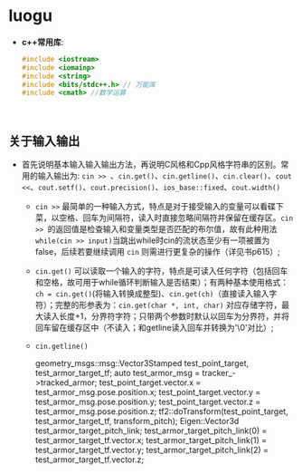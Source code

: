 # luogu

- **c++常用库**:  
    ```cpp
    #include <iostream> 
    #include <iomainp> 
    #include <string>
    #include <bits/stdc++.h> // 万能库
    #include <cmath> //数学运算
    ```
<br/>

## 关于输入输出
-  首先说明基本输入输入输出方法，再说明C风格和Cpp风格字符串的区别。常用的输入输出为: `cin >> `、`cin.get()`、`cin.getline()`、`cin.clear()`、`cout <<`、`cout.setf()`、`cout.precision()`、`ios_base::fixed`、`cout.width()`
   - `cin >>` 最简单的一种输入方式，特点是对于接受输入的变量可以看碟下菜，以空格、回车为间隔符，读入时直接忽略间隔符并保留在缓存区。`cin >> `的返回值是检查输入和变量类型是否匹配的布尔值，故有此种用法`while(cin >> input)`当跳出while时cin的流状态至少有一项被置为false，后续若要继续调用 `cin` 则需进行更复杂的操作（详见书p615）;
   - `cin.get()` 可以读取一个输入的字符，特点是可读入任何字符（包括回车和空格，故可用于while循环判断输入是否结束）；有两种基本使用格式：`ch = cin.get()`(将输入转换成整型)、`cin.get(ch)`（直接读入输入字符）；完整的形参表为：`cin.get(char *, int, char)` 对应存储字符，最大读入长度+1，分界符字符；只带两个参数时默认以回车为分界符，并将回车留在缓存区中（不读入；和getline读入回车并转换为'\0'对比）;
   - `cin.getline()` 

     geometry_msgs::msg::Vector3Stamped test_point_target, test_armor_target_tf;
    auto test_armor_msg = tracker_->tracked_armor;
    test_point_target.vector.x = test_armor_msg.pose.position.x;
    test_point_target.vector.y = test_armor_msg.pose.position.y;
    test_point_target.vector.z = test_armor_msg.pose.position.z;
    tf2::doTransform(test_point_target, test_armor_target_tf, transform_pitch);
    Eigen::Vector3d test_armor_target_pitch_link;
    test_armor_target_pitch_link(0) = test_armor_target_tf.vector.x;
    test_armor_target_pitch_link(1) = test_armor_target_tf.vector.y;
    test_armor_target_pitch_link(2) = test_armor_target_tf.vector.z;
